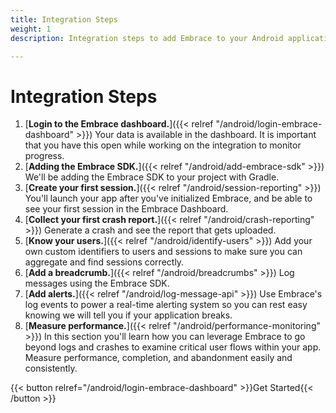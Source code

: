 ```yaml
---
title: Integration Steps
weight: 1
description: Integration steps to add Embrace to your Android application

---
```

# Integration Steps

1. [**Login to the Embrace dashboard.**]({{< relref "/android/login-embrace-dashboard" >}}) Your data is available in the dashboard. It is important that you have this open while working on the integration to monitor progress.
1. [**Adding the Embrace SDK.**]({{< relref "/android/add-embrace-sdk" >}}) We'll be adding the Embrace SDK to your project
   with Gradle.
1. [**Create your first session.**]({{< relref "/android/session-reporting" >}}) You'll launch your app after you've
   initialized Embrace, and be able to see your first session in the Embrace
   Dashboard.
1. [**Collect your first crash report.**]({{< relref "/android/crash-reporting" >}}) Generate a crash and see the report that
   gets uploaded.
1. [**Know your users.**]({{< relref "/android/identify-users" >}}) Add your own custom identifiers to users and sessions to make sure you can aggregate and find sessions correctly.
1. [**Add a breadcrumb.**]({{< relref "/android/breadcrumbs" >}}) Log messages using the Embrace SDK.
1. [**Add alerts.**]({{< relref "/android/log-message-api" >}}) Use Embrace's log events to power a real-time alerting system so you can rest easy knowing we will tell you if your application breaks.
1. [**Measure performance.**]({{< relref "/android/performance-monitoring" >}}) In this section you'll learn how you can leverage Embrace to go beyond logs and crashes to examine critical user flows within your app. Measure performance, completion, and abandonment easily and consistently.

{{< button relref="/android/login-embrace-dashboard" >}}Get Started{{< /button >}}

